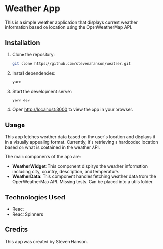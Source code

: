 # Weather App

This is a simple weather application that displays current weather information based on location using the OpenWeatherMap API.

## Installation

1. Clone the repository:

   ```bash
   git clone https://github.com/stevenahanson/weather.git
   ```

2. Install dependencies:

   ```bash
   yarn
   ```

3. Start the development server:

   ```bash
   yarn dev
   ```

4. Open [http://localhost:3000](http://localhost:3000) to view the app in your browser.

## Usage

This app fetches weather data based on the user's location and displays it in a visually appealing format. Currently, it's retrieving a hardcoded location based on what is contained in the weather API.

The main components of the app are:

- **WeatherWidget**: This component displays the weather information including city, country, description, and temperature.
- **WeatherData**: This component handles fetching weather data from the OpenWeatherMap API. Missing tests. Can be placed into a utils folder.

## Technologies Used

- React
- React Spinners

## Credits

This app was created by Steven Hanson.
